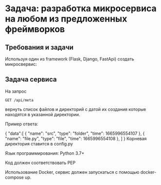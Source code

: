 # Задача: разработка микросервиса на любом из предложенных фреймворков

## Требования и задачи
Используя один из framework (Flask, Django, FastApi) создать микросвервис:

## Задача сервиса
На запрос

    GET /api/meta 
вернуть список файлов и директорий с датой их создания которые находятся в указанной директории.

Пример ответа:

{
    "data":[
        {
            "name": "src",
            "type": "folder",
            "time": 1665996554107
        },
        {
            "name": "file.py",
            "type": "file",
            "time": 1665996554108
        },
    ]
}
Корневая директория ставится в config.py

Язык программирования: Python 3.7+

Код должен соответствовать PEP

Использование Docker, сервис должен запускаться с помощью docker-compose up.

